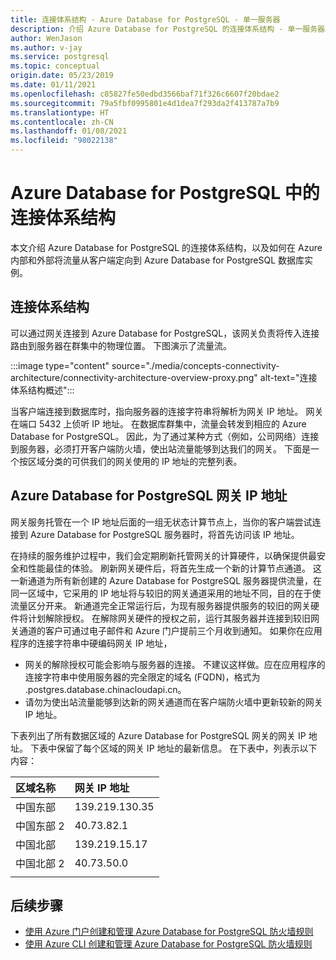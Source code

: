 ```yaml
---
title: 连接体系结构 - Azure Database for PostgreSQL - 单一服务器
description: 介绍 Azure Database for PostgreSQL 的连接体系结构 - 单一服务器。
author: WenJason
ms.author: v-jay
ms.service: postgresql
ms.topic: conceptual
origin.date: 05/23/2019
ms.date: 01/11/2021
ms.openlocfilehash: c85827fe50edbd3566baf71f326c6607f20bdae2
ms.sourcegitcommit: 79a5fbf0995801e4d1dea7f293da2f413787a7b9
ms.translationtype: HT
ms.contentlocale: zh-CN
ms.lasthandoff: 01/08/2021
ms.locfileid: "98022138"
---
```

# <a name="connectivity-architecture-in-azure-database-for-postgresql"></a>Azure Database for PostgreSQL 中的连接体系结构
本文介绍 Azure Database for PostgreSQL 的连接体系结构，以及如何在 Azure 内部和外部将流量从客户端定向到 Azure Database for PostgreSQL 数据库实例。

## <a name="connectivity-architecture"></a>连接体系结构
可以通过网关连接到 Azure Database for PostgreSQL，该网关负责将传入连接路由到服务器在群集中的物理位置。 下图演示了流量流。

:::image type="content" source="./media/concepts-connectivity-architecture/connectivity-architecture-overview-proxy.png" alt-text="连接体系结构概述":::


当客户端连接到数据库时，指向服务器的连接字符串将解析为网关 IP 地址。 网关在端口 5432 上侦听 IP 地址。 在数据库群集中，流量会转发到相应的 Azure Database for PostgreSQL。 因此，为了通过某种方式（例如，公司网络）连接到服务器，必须打开客户端防火墙，使出站流量能够到达我们的网关。 下面是一个按区域分类的可供我们的网关使用的 IP 地址的完整列表。

## <a name="azure-database-for-postgresql-gateway-ip-addresses"></a>Azure Database for PostgreSQL 网关 IP 地址

网关服务托管在一个 IP 地址后面的一组无状态计算节点上，当你的客户端尝试连接到 Azure Database for PostgreSQL 服务器时，将首先访问该 IP 地址。 

在持续的服务维护过程中，我们会定期刷新托管网关的计算硬件，以确保提供最安全和性能最佳的体验。 刷新网关硬件后，将首先生成一个新的计算节点通道。 这一新通道为所有新创建的 Azure Database for PostgreSQL 服务器提供流量，在同一区域中，它采用的 IP 地址将与较旧的网关通道采用的地址不同，目的在于使流量区分开来。 新通道完全正常运行后，为现有服务器提供服务的较旧的网关硬件将计划解除授权。 在解除网关硬件的授权之前，运行其服务器并连接到较旧网关通道的客户可通过电子邮件和 Azure 门户提前三个月收到通知。 如果你在应用程序的连接字符串中硬编码网关 IP 地址， 

* 网关的解除授权可能会影响与服务器的连接。 不建议这样做。应在应用程序的连接字符串中使用服务器的完全限定的域名 (FQDN)，格式为 <servername>.postgres.database.chinacloudapi.cn。 
* 请勿为使出站流量能够到达新的网关通道而在客户端防火墙中更新较新的网关 IP 地址。

下表列出了所有数据区域的 Azure Database for PostgreSQL 网关的网关 IP 地址。 下表中保留了每个区域的网关 IP 地址的最新信息。 在下表中，列表示以下内容：

| 区域名称 | **网关 IP 地址** |
|:----------------|:-------------------------|
| 中国东部 | 139.219.130.35    |
| 中国东部 2 | 40.73.82.1  |
| 中国北部 | 139.219.15.17    |
| 中国北部 2 | 40.73.50.0     |
||

## <a name="next-steps"></a>后续步骤

* [使用 Azure 门户创建和管理 Azure Database for PostgreSQL 防火墙规则](./howto-manage-firewall-using-portal.md)
* [使用 Azure CLI 创建和管理 Azure Database for PostgreSQL 防火墙规则](./howto-manage-firewall-using-cli.md)
